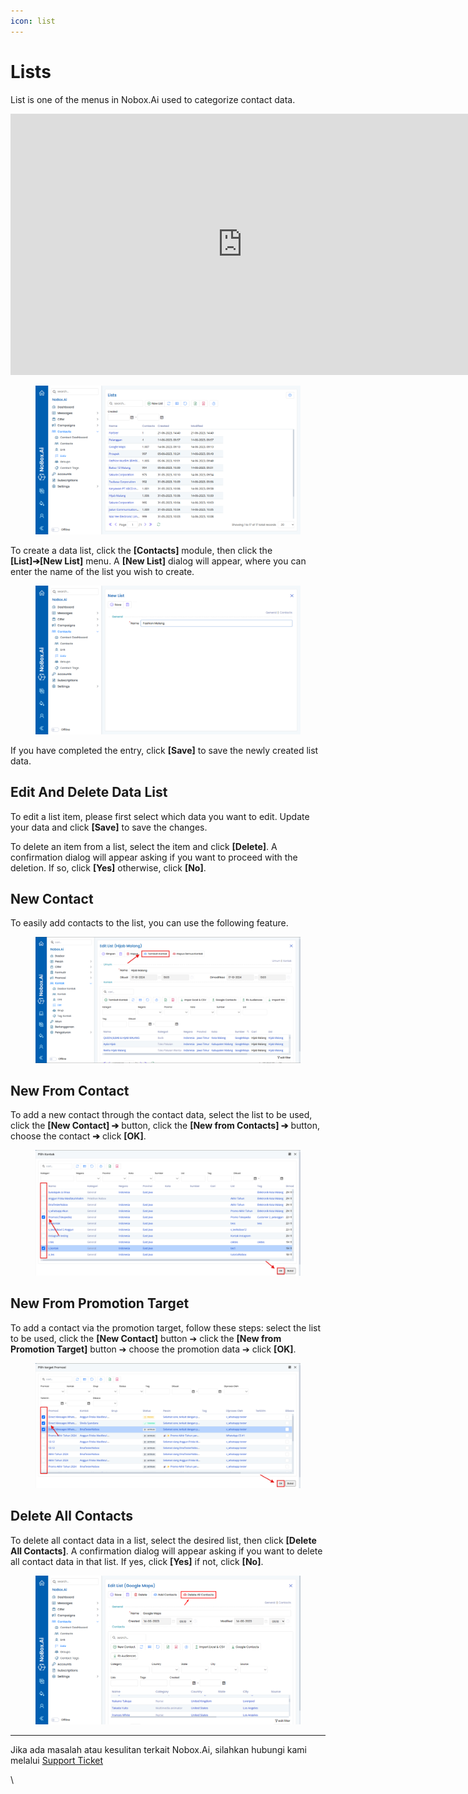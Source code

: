 ```yaml
---
icon: list
---
```


# Lists

List is one of the menus in Nobox.Ai used to categorize contact data.

<iframe width="742" height="418" src="https://www.youtube.com/embed/OfOOjWDD_1c/" title="01. Instalasi NoBox Desktop" frameborder="0" allow="accelerometer; autoplay; clipboard-write; encrypted-media; gyroscope; picture-in-picture; web-share" referrerpolicy="strict-origin-when-cross-origin" allowfullscreen></iframe>

<figure><img src="../../.gitbook/assets/Lists  (1).png" alt=""><figcaption></figcaption></figure>

To create a data list, click the **\[Contacts]** module, then click the **\[List]➔\[New List]** menu. A **\[New List]** dialog will appear, where you can enter the name of the list you wish to create.

<figure><img src="../../.gitbook/assets/New List .png" alt=""><figcaption></figcaption></figure>

If you have completed the entry, click **\[Save]** to save the newly created list data.

## **Edit And Delete Data List**

To edit a list item, please first select which data you want to edit. Update your data and click **\[Save]** to save the changes.

To delete an item from a list, select the item and click **\[Delete]**. A confirmation dialog will appear asking if you want to proceed with the deletion. If so, click **\[Yes]** otherwise, click **\[No]**.

## New Contact

To easily add contacts to the list, you can use the following feature.

<figure><img src="../../.gitbook/assets/List Tambah Kontak.png" alt=""><figcaption></figcaption></figure>

## New From Contact

To add a new contact through the contact data, select the list to be used, click the **\[New Contact] ➔** button, click the **\[New from Contacts] ➔** button, choose the contact **➔** click **\[OK]**.

<figure><img src="../../.gitbook/assets/tambah dari kontak.png" alt=""><figcaption></figcaption></figure>

## New From Promotion Target

To add a contact via the promotion target, follow these steps: select the list to be used, click the **\[New Contact]** button ➔ click the **\[New from Promotion Target]** button ➔ choose the promotion data ➔ click **\[OK]**.

<figure><img src="../../.gitbook/assets/tambah dari target promosi.png" alt=""><figcaption></figcaption></figure>

## Delete All Contacts

To delete all contact data in a list, select the desired list, then click **\[Delete All Contacts]**. A confirmation dialog will appear asking if you want to delete all contact data in that list. If yes, click **\[Yes]** if not, click **\[No]**.

<figure><img src="../../.gitbook/assets/Delete All Contacts .png" alt=""><figcaption></figcaption></figure>

---

Jika ada masalah atau kesulitan terkait Nobox.Ai, silahkan hubungi kami melalui [Support Ticket](https://crm.nobox.ai/clients/tickets)

\
